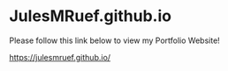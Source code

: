 # JulesMRuef.github.io
Please follow this link below to view my Portfolio Website!

https://julesmruef.github.io/
